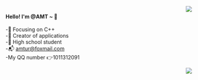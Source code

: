 
<img align="right" src="https://github-readme-stats.vercel.app/api?username=AMT-J&show_icons=true&icon_color=CE1D2D&text_color=718096&bg_color=ffffff" />

#### Hello! I'm @AMT ~ :wave:
-:orange_book: Focusing on C++  
-:hammer: Creator of applications  
-:ram: High school student  
-:mailbox_with_mail: amtur@foxmail.com  
-My QQ number :point_right:1011312091  

<img align="right" src="https://github-readme-stats.vercel.app/api/top-langs/?username=AMT-J&layout=compact)" >  






